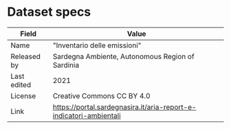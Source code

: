 # Dataset specs

| Field       | Value                                                               |
|-------------|---------------------------------------------------------------------|
| Name        | "Inventario delle emissioni"                                        |
| Released by | Sardegna Ambiente, Autonomous Region of Sardinia                    |
| Last edited | 2021                                                                |
| License     | Creative Commons CC BY 4.0                                          |
| Link        | https://portal.sardegnasira.it/aria-report-e-indicatori-ambientali  |